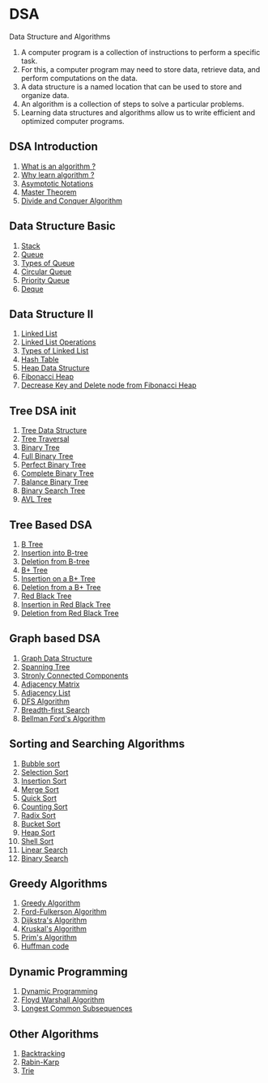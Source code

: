 # DSA
Data Structure and Algorithms

1. A computer program is a collection of instructions to perform a specific task.
2. For this, a computer program may need to store data, retrieve data, and perform computations on the data.
3. A data structure is a named location that can be used to store and organize data.
4. An algorithm is a collection of steps to solve a particular problems.
5. Learning data structures and algorithms allow us to write efficient and optimized computer programs.


## DSA Introduction

1. [What is an algorithm ?]()
2. [Why learn algorithm ?]()
3. [Asymptotic Notations]()
4. [Master Theorem]()
5. [Divide and Conquer Algorithm]()

## Data Structure Basic

1. [Stack]()
2. [Queue]()
3. [Types of Queue]()
4. [Circular Queue]()
5. [Priority Queue]()
6. [Deque]()

## Data Structure II

1. [Linked List]()
2. [Linked List Operations]()
3. [Types of Linked List]()
4. [Hash Table]()
5. [Heap Data Structure]()
6. [Fibonacci Heap]()
7. [Decrease Key and Delete node from Fibonacci Heap]()

## Tree DSA init

1. [Tree Data Structure]()
2. [Tree Traversal]()
3. [Binary Tree]()
4. [Full Binary Tree]()
5. [Perfect Binary Tree]()
6. [Complete Binary Tree]()
7. [Balance Binary Tree]()
8. [Binary Search Tree]() 
9. [AVL Tree]()

## Tree Based DSA

1. [B Tree]()
2. [Insertion into B-tree]()
3. [Deletion from B-tree]()
4. [B+ Tree]()
5. [Insertion on a B+ Tree]()
6. [Deletion from a B+ Tree]()
7. [Red Black Tree]()
8. [Insertion in Red Black Tree]()
9. [Deletion from Red Black Tree]()

## Graph based DSA

1. [Graph Data Structure]()
2. [Spanning Tree]()
3. [Stronly Connected Components]()
4. [Adjacency Matrix]()
5. [Adjacency List]()
6. [DFS Algorithm]()
7. [Breadth-first Search]()
8. [Bellman Ford's Algorithm]()

## Sorting and Searching Algorithms

1. [Bubble sort]()
2. [Selection Sort]()
3. [Insertion Sort]()
4. [Merge Sort]()
5. [Quick Sort]()
6. [Counting Sort]()
7. [Radix Sort]()
8. [Bucket Sort]()
9. [Heap Sort]()
10. [Shell Sort]()
11. [Linear Search]()
12. [Binary Search]()

## Greedy Algorithms

1. [Greedy Algorithm]()
2. [Ford-Fulkerson Algorithm]()
3. [Dijkstra's Algorithm]()
4. [Kruskal's Algorithm]()
5. [Prim's Algorithm]()
6. [Huffman code]()

## Dynamic Programming

1. [Dynamic Programming]()
2. [Floyd Warshall Algorithm]()
3. [Longest Common Subsequences]()

## Other Algorithms

1. [Backtracking]() 
2. [Rabin-Karp]()
3. [Trie]()

